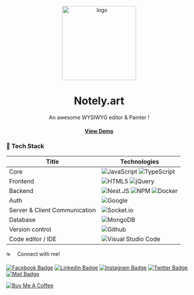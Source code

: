 <div align="center">

  <img src="https://github.com/Notely-art/notely/blob/master/public/frontend/img/notely-icon.png" alt="logo" width="200" height="auto" />
  <h1>Notely.art</h1>
  
  <p>
    An awesome WYSIWYG editor & Painter ! 
  </p>
  <h4>
    <a href="https://notely.art">View Demo</a>
  </h4>
 </div>

### :space_invader: Tech Stack

| Title             | Technologies                                                                |
| ----------------- | ------------------------------------------------------------------ |
| Core | ![JavaScript](https://img.shields.io/badge/javascript-%23323330.svg?style=for-the-badge&logo=javascript&logoColor=%23F7DF1E) ![TypeScript](https://img.shields.io/badge/typescript-%23007ACC.svg?style=for-the-badge&logo=typescript&logoColor=white) |
| Frontend | ![HTML5](https://img.shields.io/badge/html5-%23E34F26.svg?style=for-the-badge&logo=html5&logoColor=white) ![jQuery](https://img.shields.io/badge/jquery-%230769AD.svg?style=for-the-badge&logo=jquery&logoColor=white) |
| Backend | ![Nest.JS](https://img.shields.io/badge/nestjs-%23E0234E?style=for-the-badge&logo=nestjs&logoColor=white) ![NPM](https://img.shields.io/badge/NPM-%23000000.svg?style=for-the-badge&logo=npm&logoColor=white) ![Docker](https://img.shields.io/badge/docker-%230db7ed.svg?style=for-the-badge&logo=docker&logoColor=white) |
| Auth | ![Google](https://img.shields.io/badge/google-4285F4?style=for-the-badge&logo=google&logoColor=white) |
| Server & Client Communication | ![Socket.io](https://img.shields.io/badge/Socket.io-black?style=for-the-badge&logo=socket.io&badgeColor=010101) |
| Database | ![MongoDB](https://img.shields.io/badge/MongoDB-%234ea94b.svg?style=for-the-badge&logo=mongodb&logoColor=white) |
| Version control | ![Github](https://img.shields.io/badge/github-%23F05033.svg?style=for-the-badge&logo=github&logoColor=white) |
| Code editor / IDE | ![Visual Studio Code](https://img.shields.io/badge/Visual%20Studio%20Code-0078d7.svg?style=for-the-badge&logo=visual-studio-code&logoColor=white) |




:coffee: &emsp;Connect with me!

[![Facebook Badge](https://img.shields.io/badge/Facebook-1877F2?style=for-the-badge&logo=facebook&logoColor=white)](https://www.facebook.com/mir.labib.hossain/) 
[![Linkedin Badge](https://img.shields.io/badge/LinkedIn-0077B5?style=for-the-badge&logo=linkedin&logoColor=white)](https://www.linkedin.com/in/mir-labib-hossain-775b321aa/) 
[![Instagram Badge](https://img.shields.io/badge/Instagram-E4405F?style=for-the-badge&logo=instagram&logoColor=white)](https://www.instagram.com/_mir.labib_/) 
[![Twitter Badge](https://img.shields.io/badge/Twitter-1DA1F2?style=for-the-badge&logo=twitter&logoColor=white)](https://twitter.com/MirLabibHossain) 
[![Mail Badge](https://img.shields.io/badge/Gmail-D14836?style=for-the-badge&logo=gmail&logoColor=white)](mailto:mirlabibhossain99@gmail.com)





<a href="https://www.buymeacoffee.com/mirlabibhossain" target="_blank"><img src="https://www.buymeacoffee.com/assets/img/custom_images/orange_img.png" alt="Buy Me A Coffee" style="height: auto !important;width: auto !important;" ></a>

